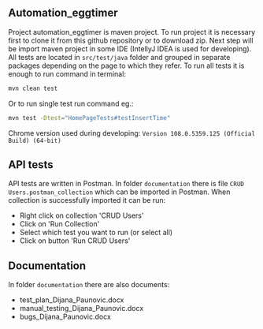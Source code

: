 ## Automation_eggtimer 
Project automation_eggtimer is maven project. To run project it is necessary first to clone it from this github repository or to download zip.
Next step will be import maven project in some IDE (IntellyJ IDEA is used for developing). 
All tests are located in `src/test/java` folder and grouped in separate packages depending on the page to which they refer.
To run all tests it is enough to run command in terminal:
```sh
mvn clean test
```
Or to run single test run command eg.:
```sh
mvn test -Dtest="HomePageTests#testInsertTime"
```
Chrome version used during developing:
`Version 108.0.5359.125 (Official Build) (64-bit)`

## API tests
API tests are written in Postman. In folder `documentation` there is file `CRUD Users.postman_collection` which can be imported in Postman. When collection is successfully imported it can be run:
 - Right click on collection 'CRUD Users'
 - Click on 'Run Collection'
 - Select which test you want to run (or select all)
 - Click on button 'Run CRUD Users'

## Documentation
In folder `documentation` there are also documents:
- test_plan_Dijana_Paunovic.docx
- manual_testing_Dijana_Paunovic.docx
- bugs_Dijana_Paunovic.docx

 
